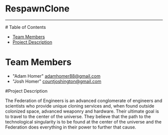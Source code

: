 # RespawnClone
<hr>
# Table of Contents

* [Team Members](#team-members)
* [Project Description](#project-description)

# <a name="team-members"></a>Team Members
* "Adam Homer" <adamhomer88@gmail.com>
* "Josh Homer" <countjoshington@gmail.com>

#<a name="project-description"></a>Project Description

The Federation of Engineers is an advanced conglomerate of engineers and scientists who provide unique cloning services and, when found outside colonized space, advanced weaponry and hardware. Their ultimate goal is to travel to the center of the universe. They believe that the path to the technological singularity is to be found at the center of the universe and the Federation does everything in their power to further that cause.

